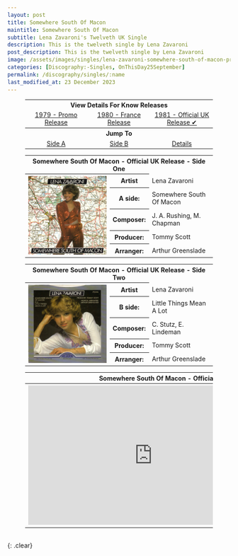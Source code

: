 ```yaml
---
layout: post
title: Somewhere South Of Macon
maintitle: Somewhere South Of Macon
subtitle: Lena Zavaroni's Twelveth UK Single
description: This is the twelveth single by Lena Zavaroni
post_description: This is the twelveth single by Lena Zavaroni
image: /assets/images/singles/lena-zavaroni-somewhere-south-of-macon-president.jpg
categories: [Discography:-Singles, OnThisDay25September]
permalink: /discography/singles/:name
last_modified_at: 23 December 2023
---
```


<figure class="fig3">
<table style="text-align:center;">
<tr><th colspan="3">View Details For Know Releases</th></tr>
<tr><td style="width:33%;"><a href="/discography/singles/1979-11-09-somewhere-south-of-macon-promo">1979 - Promo Release</a></td><td style="width:34%;"><a href="/discography/singles/1980-somewhere-south-of-macon-france">1980 - France Release</a></td><td style="width:33%;"><a href="#Somewhere%20South%20Of%20Macon">1981 - Official UK Release &#x2714;</a></td></tr>
<tr><th colspan="3">Jump To</th></tr>
<tr><td style="width:20%;"><a href="#infobox1">Side A</a></td><td style="width:20%;"><a href="#infobox2">Side B</a></td><td style="width:20%;"><a href="#infobox3">Details</a></td></tr>
</table>
</figure>

<figure class="fig3">
<table>
<tr id="infobox1"><th colspan="3">Somewhere South Of Macon - Official UK Release - Side One</th></tr>
<tr>
<th style="width:45%; vertical-align:top;" rowspan="6" class="top"><a href="/assets/images/singles/lena-zavaroni-somewhere-south-of-macon-president.jpg"><img src="/assets/images/singles/lena-zavaroni-somewhere-south-of-macon-president.jpg" class="full-width zoom-in" /></a></th>
</tr>
<tr><th>Artist</th><td>Lena Zavaroni</td></tr>
<tr><th>A side:</th><td>Somewhere South Of Macon</td></tr>
<tr><th>Composer:</th><td>J. A. Rushing, M. Chapman</td></tr>
<tr><th>Producer:</th><td>Tommy Scott</td></tr>
<tr><th>Arranger:</th><td>Arthur Greenslade</td></tr>
</table>
</figure>

<figure class="fig3">
<table>
<tr id="infobox2"><th colspan="3">Somewhere South Of Macon - Official UK Release - Side Two</th></tr>
<tr>
<th style="width:45%; vertical-align:top;" rowspan="6" class="top"><a href="/assets/images/singles/lena-zavaroni-little-things-mean-a-lot-president.jpg"><img src="/assets/images/singles/lena-zavaroni-little-things-mean-a-lot-president.jpg" class="full-width zoom-in" /></a></th>
</tr>
<tr><th>Artist</th><td>Lena Zavaroni</td></tr>
<tr><th>B side:</th><td>Little Things Mean A Lot</td></tr>
<tr><th>Composer:</th><td>C. Stutz, E. Lindeman</td></tr>
<tr><th>Producer:</th><td>Tommy Scott</td></tr>
<tr><th>Arranger:</th><td>Arthur Greenslade</td></tr>
</table>
</figure>

<figure class="fig3">
<table>
<tr id="infobox3"><th colspan="3">Somewhere South Of Macon - Official UK Release - Details</th></tr>
<tr>
<th style="width:45%; vertical-align:top;" rowspan="6" class="top"><div class="responsive-video"><iframe width="560" height="315" src="https://www.youtube.com/embed/?playlist=TCVXkhEit7Y,DTELv6BR7TU" title="YouTube video player" frameborder="0" allow="accelerometer; autoplay; clipboard-write; encrypted-media; gyroscope; picture-in-picture" allowfullscreen></iframe></div></th>
</tr>
<tr><th>Label:</th><td>President - PTZ 496</td></tr>
<tr><th>Format:</th><td>7" Vinyl, 45 rpm Single</td></tr>
<tr><th>Country:</th><td>UK</td></tr>
<tr><th>Released:</th><td>25 September 1981</td></tr>
<tr><th>45Cat:</th><td><a class="external-link" href="http://www.45cat.com/record/pt496">pt496</a></td></tr>
</table>
</figure>

<br />{: .clear}

